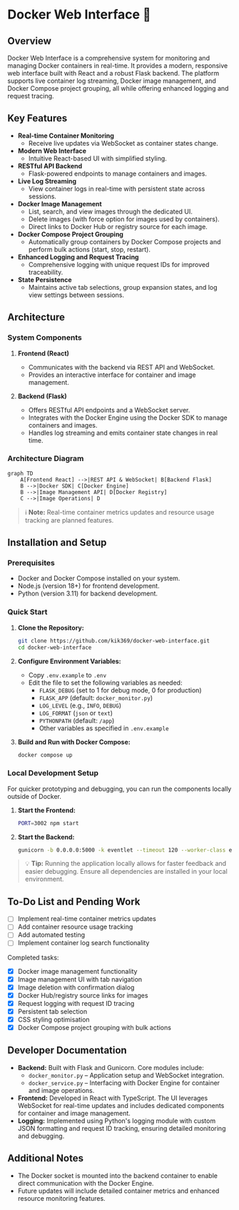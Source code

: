 # Docker Web Interface 🐳

## Overview

Docker Web Interface is a comprehensive system for monitoring and managing Docker containers in real-time. It provides a modern, responsive web interface built with React and a robust Flask backend. The platform supports live container log streaming, Docker image management, and Docker Compose project grouping, all while offering enhanced logging and request tracing.

## Key Features

-   **Real-time Container Monitoring**
    -   Receive live updates via WebSocket as container states change.
-   **Modern Web Interface**
    -   Intuitive React-based UI with simplified styling.
-   **RESTful API Backend**
    -   Flask-powered endpoints to manage containers and images.
-   **Live Log Streaming**
    -   View container logs in real-time with persistent state across sessions.
-   **Docker Image Management**
    -   List, search, and view images through the dedicated UI.
    -   Delete images (with force option for images used by containers).
    -   Direct links to Docker Hub or registry source for each image.
-   **Docker Compose Project Grouping**
    -   Automatically group containers by Docker Compose projects and perform bulk actions (start, stop, restart).
-   **Enhanced Logging and Request Tracing**
    -   Comprehensive logging with unique request IDs for improved traceability.
-   **State Persistence**
    -   Maintains active tab selections, group expansion states, and log view settings between sessions.

## Architecture

### System Components

1. **Frontend (React)**

    - Communicates with the backend via REST API and WebSocket.
    - Provides an interactive interface for container and image management.

2. **Backend (Flask)**
    - Offers RESTful API endpoints and a WebSocket server.
    - Integrates with the Docker Engine using the Docker SDK to manage containers and images.
    - Handles log streaming and emits container state changes in real time.

### Architecture Diagram

```mermaid
graph TD
    A[Frontend React] -->|REST API & WebSocket| B[Backend Flask]
    B -->|Docker SDK| C[Docker Engine]
    B -->|Image Management API| D[Docker Registry]
    C -->|Image Operations| D
```

> ℹ️ **Note:** Real-time container metrics updates and resource usage tracking are planned features.

## Installation and Setup

### Prerequisites

-   Docker and Docker Compose installed on your system.
-   Node.js (version 18+) for frontend development.
-   Python (version 3.11) for backend development.

### Quick Start

1. **Clone the Repository:**

    ```bash
    git clone https://github.com/kik369/docker-web-interface.git
    cd docker-web-interface
    ```

2. **Configure Environment Variables:**

    - Copy `.env.example` to `.env`
    - Edit the file to set the following variables as needed:
        - `FLASK_DEBUG` (set to 1 for debug mode, 0 for production)
        - `FLASK_APP` (default: `docker_monitor.py`)
        - `LOG_LEVEL` (e.g., `INFO`, `DEBUG`)
        - `LOG_FORMAT` (`json` or `text`)
        - `PYTHONPATH` (default: `/app`)
        - Other variables as specified in `.env.example`

3. **Build and Run with Docker Compose:**

    ```bash
    docker compose up
    ```

### Local Development Setup

For quicker prototyping and debugging, you can run the components locally outside of Docker.

1. **Start the Frontend:**

    ```bash
    PORT=3002 npm start
    ```

2. **Start the Backend:**

    ```bash
    gunicorn -b 0.0.0.0:5000 -k eventlet --timeout 120 --worker-class eventlet --workers 1 --reload docker_monitor:app
    ```

> 💡 **Tip:** Running the application locally allows for faster feedback and easier debugging. Ensure all dependencies are installed in your local environment.

## To-Do List and Pending Work

-   [ ] Implement real-time container metrics updates
-   [ ] Add container resource usage tracking
-   [ ] Add automated testing
-   [ ] Implement container log search functionality

Completed tasks:

-   [x] Docker image management functionality
-   [x] Image management UI with tab navigation
-   [x] Image deletion with confirmation dialog
-   [x] Docker Hub/registry source links for images
-   [x] Request logging with request ID tracing
-   [x] Persistent tab selection
-   [x] CSS styling optimisation
-   [x] Docker Compose project grouping with bulk actions

## Developer Documentation

-   **Backend:** Built with Flask and Gunicorn. Core modules include:
    -   `docker_monitor.py` – Application setup and WebSocket integration.
    -   `docker_service.py` – Interfacing with Docker Engine for container and image operations.
-   **Frontend:** Developed in React with TypeScript. The UI leverages WebSocket for real-time updates and includes dedicated components for container and image management.
-   **Logging:** Implemented using Python's logging module with custom JSON formatting and request ID tracking, ensuring detailed monitoring and debugging.

## Additional Notes

-   The Docker socket is mounted into the backend container to enable direct communication with the Docker Engine.
-   Future updates will include detailed container metrics and enhanced resource monitoring features.
